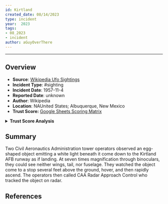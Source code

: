 ```yaml
---
id: Kirtland
created_date: 08/14/2023
type: incident
year:  2023
tags:
- 08_2023
- incident
author: aGuyOverThere
---
```


----

## Overview

- **Source**: [Wikipedia Ufo Sightings](https://en.wikipedia.org/wiki/List_of_reported_UFO_sightings)
- **Incident Type**: #sighting
- **Incident Date**: 1957-11-4
- **Reported Date**: unknown
- **Author**: Wikipedia
- **Location**: N​AUnited States; Albuquerque, New Mexico
- **Trust Score:** [Google Sheets Scoring Matrix](https://docs.google.com/spreadsheets/d/1CUarxE7P1cPwgWXwJzzeWnZGm1c6Wp2Ttazdt3VPM_s/edit?usp=sharing)

<details>
<summary><b>Trust Score Analysis</b></summary>
<IMG src="https://publish-01.obsidian.md/access/1c31a6f93f82a49b0a9eb31193d6cdec/_images/" alt="Trust Score"/>
</details>

## Summary

Two Civil Aeronautics Administration tower operators observed an egg-shaped object emitting a white light beneath it come down to the Kirtland AFB runway as if landing. At seven times magnification through binoculars, they could see neither wings, tail, nor fuselage. They watched the object come to a stop several feet above the ground, hover, and then rapidly ascend. The operators then called CAA Radar Approach Control who tracked the object on radar.

## References
